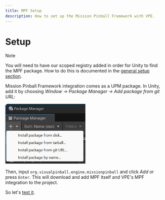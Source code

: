 ```yaml
---
title: MPF Setup
description: How to set up the Mission Pinball Framework with VPE.
---
```


# Setup

> [!NOTE]
>
> You will need to have our scoped registry added in order for Unity to find the
> MPF package. How to do this is documented in the
> [general setup section](/creators-guide/setup/installing-vpe.html#vpe-package).

Mission Pinball Framework integration comes as a UPM package. In Unity, add it
by choosing _Window -> Package Manager -> Add package from git URL_:

<p><img alt="Package Manager" width="253" src="../../creators-guide/setup/unity-package-manager.png"/></p>

Then, input `org.visualpinball.engine.missionpinball` and click _Add_ or press
`Enter`. This will download and add MPF itself and VPE's MPF integration to the
project.

So let's [test it](usage.md).
